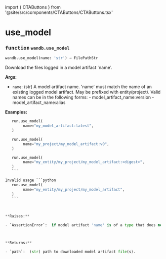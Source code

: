 import { CTAButtons } from '@site/src/components/CTAButtons/CTAButtons.tsx'

# use_model

<CTAButtons githubLink='https://github.com/wandb/wandb/blob/main/wandb/sdk/lib/preinit.py'/>




### <kbd>function</kbd> `wandb.use_model`

```python
wandb.use_model(name: 'str') → FilePathStr
```

Download the files logged in a model artifact 'name'. 



**Args:**
 
 - `name`:  (str) A model artifact name. 'name' must match the name of an existing logged  model artifact.  May be prefixed with entity/project/. Valid names  can be in the following forms: 
            - model_artifact_name:version 
            - model_artifact_name:alias 



**Examples:**
 ```python
    run.use_model(
         name="my_model_artifact:latest",
    )

    run.use_model(
         name="my_project/my_model_artifact:v0",
    )

    run.use_model(
         name="my_entity/my_project/my_model_artifact:<digest>",
    )
    ``` 

Invalid usage ```python
    run.use_model(
         name="my_entity/my_project/my_model_artifact",
    )
    ``` 



**Raises:**
 
 - `AssertionError`:  if model artifact 'name' is of a type that does not contain the substring 'model'. 



**Returns:**
 
 - `path`:  (str) path to downloaded model artifact file(s).